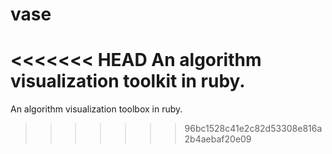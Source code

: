 # vase
<<<<<<< HEAD
An algorithm visualization toolkit in ruby.
=======
An algorithm visualization toolbox in ruby.
>>>>>>> 96bc1528c41e2c82d53308e816a2b4aebaf20e09
